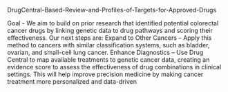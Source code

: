 DrugCentral-Based-Review-and-Profiles-of-Targets-for-Approved-Drugs

Goal - We aim to build on prior research that identified potential colorectal cancer drugs by linking genetic data to drug pathways and scoring their effectiveness. Our next steps are:
Expand to Other Cancers – Apply this method to cancers with similar classification systems, such as bladder, ovarian, and small-cell lung cancer.
Enhance Diagnostics – Use Drug Central to map available treatments to genetic cancer data, creating an evidence score to assess the effectiveness of drug combinations in clinical settings.
This will help improve precision medicine by making cancer treatment more personalized and data-driven
